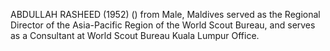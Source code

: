 ABDULLAH RASHEED (1952) () from Male, Maldives served as the Regional Director of the Asia-Pacific Region of the World Scout Bureau, and serves as a Consultant at World Scout Bureau Kuala Lumpur Office.
